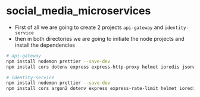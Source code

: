 # social_media_microservices

* First of all we are going to create 2 projects `api-gateway` and `identity-service`
* then in both directories we are going to initiate the node projects and install the dependencies
```bash
# api-gateway
npm install nodemon prettier --save-dev
npm install cors dotenv express express-http-proxy helmet ioredis jsonwebtoken winston

# identity-service
npm install nodemon prettier --save-dev
npm install cors argon2 dotenv express express-rate-limit helmet ioredis joi jsonwebtoken mongoose rate-limit-redis winston
```